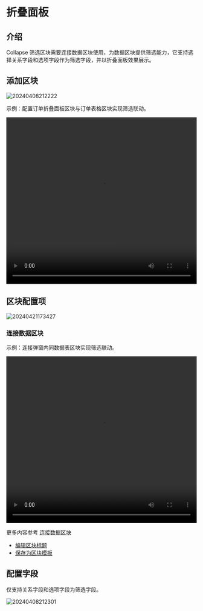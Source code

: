 # 折叠面板

## 介绍

Collapse 筛选区块需要连接数据区块使用，为数据区块提供筛选能力，它支持选择关系字段和选项字段作为筛选字段，并以折叠面板效果展示。

## 添加区块

![20240408212222](https://static-docs.nocobase.com/20240408212222.png)

示例：配置订单折叠面板区块与订单表格区块实现筛选联动。

  <video width="100%" height="440" controls>
      <source src="https://static-docs.nocobase.com/20240408212817.mp4" type="video/mp4">
    </video>

## 区块配置项

![20240421173427](https://static-docs.nocobase.com/20240421173427.png)

### 连接数据区块

示例：连接弹窗内同数据表区块实现筛选联动。

  <video width="100%" height="440" controls>
      <source src="https://static-docs.nocobase.com/20240408214743.mp4" type="video/mp4">
    </video>

更多内容参考 [连接数据区块](/handbook/ui/blocks/block-settings/connect-block)

- [编辑区块标题](/handbook/ui/blocks/block-settings/block-title)
- [保存为区块模板](/handbook/ui/blocks/block-settings/block-template)

## 配置字段

仅支持关系字段和选项字段为筛选字段。

![20240408212301](https://static-docs.nocobase.com/20240408212301.png)
